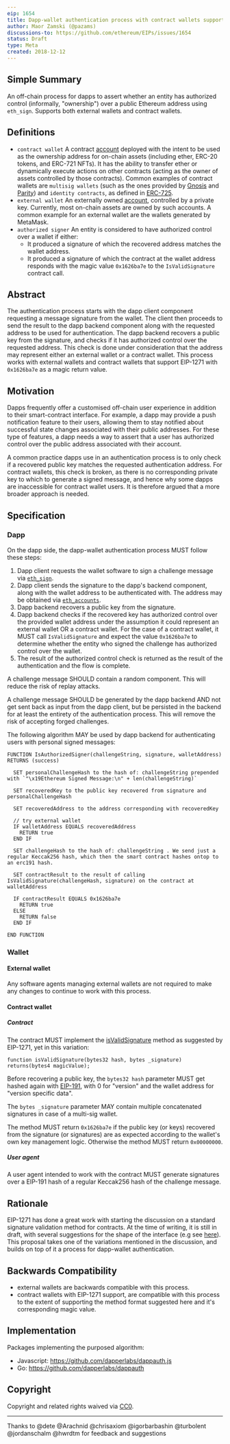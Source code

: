 ```yaml
---
eip: 1654
title: Dapp-wallet authentication process with contract wallets support
author: Maor Zamski (@pazams)
discussions-to: https://github.com/ethereum/EIPs/issues/1654
status: Draft
type: Meta
created: 2018-12-12
---
```


## Simple Summary
An off-chain process for dapps to assert whether an entity has authorized control (informally, "ownership") over a public Ethereum address using `eth_sign`. Supports both external wallets and contract wallets.

## Definitions
- `contract wallet` A contract [account](https://github.com/ethereum/wiki/wiki/White-Paper#ethereum-accounts) deployed with the intent to be used as the ownership address for on-chain assets (including ether, ERC-20 tokens, and ERC-721 NFTs). It has the ability to transfer ether or dynamically execute actions on other contracts (acting as the owner of assets controlled by those contracts). Common examples of contract wallets are `multisig wallets` (such as the ones provided by [Gnosis](https://github.com/Gnosis/MultiSigWallet) and [Parity](https://github.com/ConsenSys/MultiSigWallet)) and `identity contracts`, as defined in [ERC-725](https://github.com/ethereum/EIPs/issues/725).
- `external wallet` An externally owned [account](https://github.com/ethereum/wiki/wiki/White-Paper#ethereum-accounts), controlled by a private key. Currently, most on-chain assets are owned by such accounts. A common example for an external wallet are the wallets generated by MetaMask.
- `authorized signer` An entity is considered to have authorized control over a wallet if either:
  - It produced a signature of which the recovered address matches the wallet address.
  - It produced a signature of which the contract at the wallet address responds with the magic value `0x1626ba7e` to the `IsValidSignature` contract call.

## Abstract
The authentication process starts with the dapp client component requesting a message signature from the wallet.
The client then proceeds to send the result to the dapp backend component along with the requested address to be used for authentication. The dapp backend recovers a public key from the signature, and checks if it has authorized control over the requested address. This check is done under consideration that the address may represent either an external wallet or a contract wallet. This process works with external wallets and contract wallets that support EIP-1271 with `0x1626ba7e` as a magic return value.

## Motivation
Dapps frequently offer a customised off-chain user experience in addition to their smart-contract interface. For example, a dapp may provide a push notification feature to their users, allowing them to stay notified about successful state changes associated with their public addresses. For these type of features, a dapp needs a way to assert that a user has authorized control over the public address associated with their account.

A common practice dapps use in an authentication process is to only check if a recovered public key matches the requested authentication address. For contract wallets, this check is broken, as there is no corresponding private key to which to generate a signed message, and hence why some dapps are inaccessible for contract wallet users.  It is therefore argued that a more broader approach is needed.

## Specification

### Dapp

On the dapp side, the dapp-wallet authentication process MUST follow these steps:
1. Dapp client requests the wallet software to sign a challenge message via [`eth_sign`](https://github.com/ethereum/wiki/wiki/JSON-RPC#eth_sign).
2. Dapp client sends the signature to the dapp's backend component, along with the wallet address to be authenticated with. The address may be obtained via [`eth_accounts`](https://github.com/ethereum/wiki/wiki/JSON-RPC#eth_accounts).
3. Dapp backend recovers a public key from the signature.
4. Dapp backend checks if the recovered key has authorized control over the provided wallet address under the assumption it could represent an external wallet OR a contract wallet. For the case of a contract wallet, it MUST call `IsValidSignature` and expect the value `0x1626ba7e` to determine whether the entity who signed the challenge has authorized control over the wallet.
5. The result of the authorized control check is returned as the result of the authentication and the flow is complete.

A challenge message SHOULD contain a random component. This will reduce the risk of replay attacks.

A challenge message SHOULD be generated by the dapp backend AND not get sent back as input from the dapp client, but be persisted in the backend for at least the entirety of the authentication process. This will remove the risk of accepting forged challenges.

The following algorithm MAY be used by dapp backend for authenticating users with personal signed messages:

```
FUNCTION IsAuthorizedSigner(challengeString, signature, walletAddress) RETURNS (success)

  SET personalChallengeHash to the hash of: challengeString prepended with `"\x19Ethereum Signed Message:\n" + len(challengeString)`

  SET recoveredKey to the public key recovered from signature and personalChallengeHash

  SET recoveredAddress to the address corresponding with recoveredKey

  // try external wallet
  IF walletAddress EQUALS recoveredAddress
    RETURN true
  END IF

  SET challengeHash to the hash of: challengeString . We send just a regular Keccak256 hash, which then the smart contract hashes ontop to an erc191 hash.

  SET contractResult to the result of calling IsValidSignature(challengeHash, signature) on the contract at walletAddress 

  IF contractResult EQUALS 0x1626ba7e
    RETURN true
  ELSE
    RETURN false
  END IF

END FUNCTION
```

### Wallet

#### External wallet
Any software agents managing external wallets are not required to make any changes to continue to work with this process.

#### Contract wallet

##### Contract

The contract MUST implement the [isValidSignature](https://github.com/ethereum/EIPs/blob/master/EIPS/eip-1271.md) method as suggested by EIP-1271, yet in this variation:

```Solidity
function isValidSignature(bytes32 hash, bytes _signature) returns(bytes4 magicValue);
```

Before recovering a public key, the `bytes32 hash` parameter MUST get hashed again with [EIP-191](https://github.com/ethereum/EIPs/blob/master/EIPS/eip-191.md), with 0 for "version" and the wallet address for "version specific data".

The `bytes _signature` parameter MAY contain multiple concatenated signatures in case of a multi-sig wallet.

The method MUST return `0x1626ba7e` if the public key (or keys) recovered from the signature (or signatures) are as expected according to the wallet's own key management logic. Otherwise the method MUST return `0x00000000`.

##### User agent

A user agent intended to work with the contract MUST generate signatures over a EIP-191 hash of a regular Keccak256 hash of the challenge message.

## Rationale
EIP-1271 has done a great work with starting the discussion on a standard signature validation method for contracts. At the time of writing, it is still in draft, with several suggestions for the shape of the interface (e.g see [here](https://github.com/ethereum/EIPs/issues/1271#issuecomment-455356404)). This proposal takes one of the variations mentioned in the discussion, and builds on top of it a process for dapp-wallet authentication. 

## Backwards Compatibility
- external wallets are backwards compatible with this process.
- contract wallets with EIP-1271 support, are compatible with this process to the extent of supporting the method format suggested here and it's corresponding magic value.

## Implementation
Packages implementing the purposed algorithm: 
- Javascript: https://github.com/dapperlabs/dappauth.js
- Go: https://github.com/dapperlabs/dappauth


## Copyright
Copyright and related rights waived via [CC0](https://creativecommons.org/publicdomain/zero/1.0/).

---
Thanks to @dete @Arachnid @chrisaxiom @igorbarbashin @turbolent @jordanschalm @hwrdtm for feedback and suggestions
